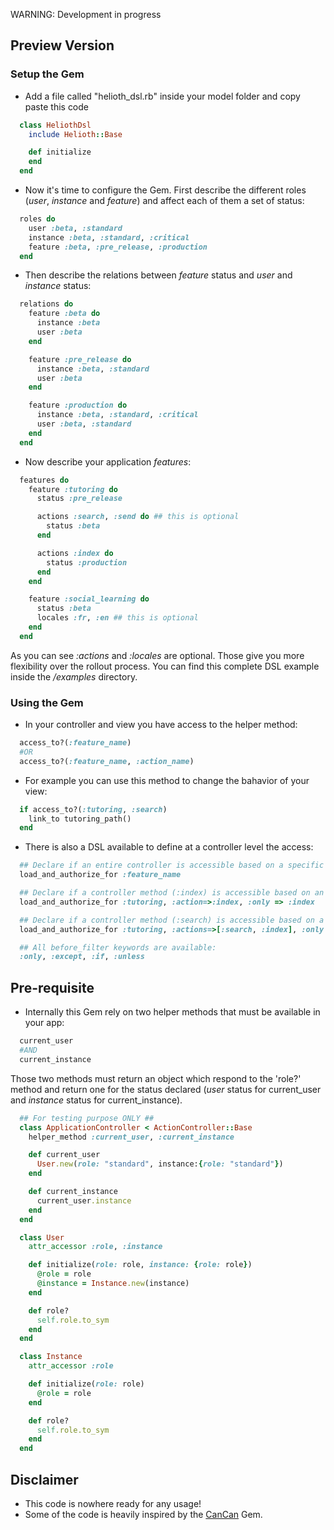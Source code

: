 WARNING: Development in progress

## Preview Version
### Setup the Gem

- Add a file called "helioth_dsl.rb" inside your model folder and copy paste this code
```ruby
  class HeliothDsl
    include Helioth::Base

    def initialize
    end
  end
```

- Now it's time to configure the Gem.
First describe the different roles (*user*, *instance* and *feature*) and affect each of them a set of status:
```ruby
  roles do
    user :beta, :standard
    instance :beta, :standard, :critical
    feature :beta, :pre_release, :production
  end
```

- Then describe the relations between *feature* status and *user* and *instance* status:
```ruby
  relations do
    feature :beta do
      instance :beta
      user :beta
    end

    feature :pre_release do
      instance :beta, :standard
      user :beta
    end

    feature :production do
      instance :beta, :standard, :critical
      user :beta, :standard
    end
  end
```

- Now describe your application *features*:
```ruby
  features do
    feature :tutoring do
      status :pre_release

      actions :search, :send do ## this is optional
        status :beta
      end

      actions :index do
        status :production
      end
    end

    feature :social_learning do
      status :beta
      locales :fr, :en ## this is optional
    end
  end
```
As you can see *:actions* and *:locales* are optional. Those give you more flexibility over the rollout process.
You can find this complete DSL example inside the */examples* directory.

### Using the Gem

- In your controller and view you have access to the helper method:
```ruby
  access_to?(:feature_name)
  #OR
  access_to?(:feature_name, :action_name)
```

- For example you can use this method to change the bahavior of your view:
```ruby
  if access_to?(:tutoring, :search)
    link_to tutoring_path()
  end
```

- There is also a DSL available to define at a controller level the access:
```ruby
  ## Declare if an entire controller is accessible based on a specific feature
  load_and_authorize_for :feature_name

  ## Declare if a controller method (:index) is accessible based on an action (:index) related to a feature (:tutoring)
  load_and_authorize_for :tutoring, :action=>:index, :only => :index

  ## Declare if a controller method (:search) is accessible based on a multiple actions (:index, :search) related to a feature (:tutoring)
  load_and_authorize_for :tutoring, :actions=>[:search, :index], :only => :search

  ## All before_filter keywords are available:
  :only, :except, :if, :unless
```

## Pre-requisite

- Internally this Gem rely on two helper methods that must be available in your app:
```ruby
  current_user
  #AND
  current_instance
```
Those two methods must return an object which respond to the 'role?' method and return one for the status declared (*user* status for current_user and *instance* status for current_instance).
```ruby
  ## For testing purpose ONLY ##
  class ApplicationController < ActionController::Base
    helper_method :current_user, :current_instance

    def current_user
      User.new(role: "standard", instance:{role: "standard"})
    end

    def current_instance
      current_user.instance
    end
  end

  class User
    attr_accessor :role, :instance

    def initialize(role: role, instance: {role: role})
      @role = role
      @instance = Instance.new(instance)
    end

    def role?
      self.role.to_sym
    end
  end

  class Instance
    attr_accessor :role

    def initialize(role: role)
      @role = role
    end

    def role?
      self.role.to_sym
    end
  end
```

## Disclaimer
- This code is nowhere ready for any usage!
- Some of the code is heavily inspired by the [CanCan](https://github.com/ryanb/cancan/) Gem.
